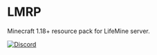 # LMRP
 Minecraft 1.18+ resource pack for LifeMine server.
<div id="badges">
  <a href="Discord">
    <img src="https://img.shields.io/discord/431879310757068800?style=for-the-badge" alt="Discord"/>
  </a>
</div>
